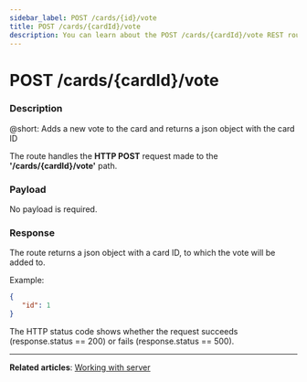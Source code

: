 ```yaml
---
sidebar_label: POST /cards/{id}/vote
title: POST /cards/{cardId}/vote
description: You can learn about the POST /cards/{cardId}/vote REST route in the documentation of the DHTMLX JavaScript Kanban library. Browse developer guides and API reference, try out code examples and live demos, and download a free 30-day evaluation version of DHTMLX Kanban.
---
```


# POST /cards/{cardId}/vote

### Description

@short: Adds a new vote to the card and returns a json object with the card ID

The route handles the **HTTP POST** request made to the **'/cards/{cardId}/vote'** path.

### Payload

No payload is required.

### Response

The route returns a json object with a card ID, to which the vote will be added to.

Example:

~~~json
{ 
   "id": 1
}
~~~

The HTTP status code shows whether the request succeeds (response.status == 200) or fails (response.status == 500).

---

**Related articles**: [Working with server](guides/working_with_server.md)